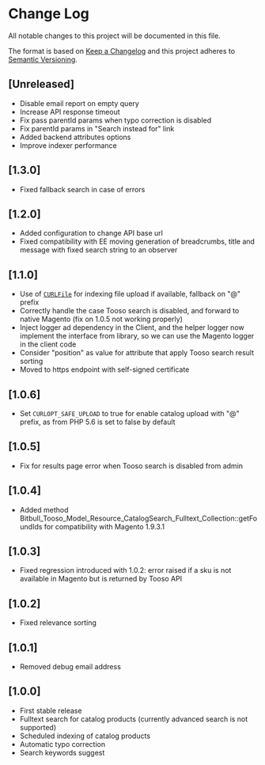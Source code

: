 # Change Log
All notable changes to this project will be documented in this file.

The format is based on [Keep a Changelog](http://keepachangelog.com/) 
and this project adheres to [Semantic Versioning](http://semver.org/).

## [Unreleased]
- Disable email report on empty query
- Increase API response timeout
- Fix pass parentId params when typo correction is disabled
- Fix parentId params in "Search instead for" link
- Added backend attributes options
- Improve indexer performance

## [1.3.0]

- Fixed fallback search in case of errors

## [1.2.0]

- Added configuration to change API base url
- Fixed compatibility with EE moving generation of breadcrumbs, title and message with fixed search string to an observer

## [1.1.0]

- Use of [`CURLFile`](http://php.net/manual/en/class.curlfile.php) for indexing file upload if available, fallback on "@" prefix
- Correctly handle the case Tooso search is disabled, and forward to native Magento (fix on 1.0.5 not working properly)
- Inject logger ad dependency in the Client, and the helper logger now implement the interface from library, so we can use the Magento logger in the client code
- Consider "position" as value for attribute that apply Tooso search result sorting
- Moved to https endpoint with self-signed certificate

## [1.0.6]

- Set `CURLOPT_SAFE_UPLOAD` to true for enable catalog upload with "@" prefix, as from PHP 5.6 is set to false by default

## [1.0.5]

- Fix for results page error when Tooso search is disabled from admin

## [1.0.4]

- Added method Bitbull_Tooso_Model_Resource_CatalogSearch_Fulltext_Collection::getFoundIds for compatibility with Magento 1.9.3.1

## [1.0.3]

- Fixed regression introduced with 1.0.2: error raised if a sku is not available in Magento but is returned by Tooso API

## [1.0.2]

- Fixed relevance sorting

## [1.0.1]

- Removed debug email address

## [1.0.0]

- First stable release
- Fulltext search for catalog products (currently advanced search is not supported)
- Scheduled indexing of catalog products
- Automatic typo correction
- Search keywords suggest